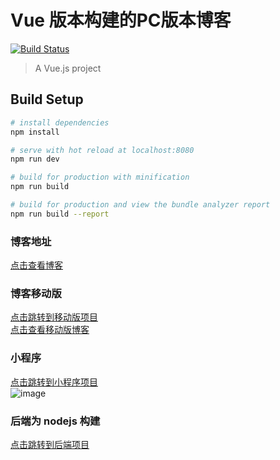 
# Vue 版本构建的PC版本博客
[![Build Status](https://travis-ci.org/hellomrbigshot/blog-frontend.svg?branch=master)](https://travis-ci.org/hellomrbigshot/blog-frontend)


> A Vue.js project


## Build Setup

``` bash
# install dependencies
npm install

# serve with hot reload at localhost:8080
npm run dev

# build for production with minification
npm run build

# build for production and view the bundle analyzer report
npm run build --report
```

### 博客地址
[点击查看博客](http://hellomrbigbigshot.xyz)
<br />
### 博客移动版
[点击跳转到移动版项目](https://github.com/hellomrbigshot/blog-pwa)
<br />
[点击查看移动版博客](http://m.hellomrbigbigshot.xyz)
<br />
### 小程序
[点击跳转到小程序项目](https://github.com/hellomrbigshot/blog-weapp)
<br />
![image](https://i.loli.net/2019/01/21/5c449f050e159.jpg)

### 后端为 nodejs 构建
[点击跳转到后端项目](https://github.com/hellomrbigshot/blog-pwa/tree/master/server)
